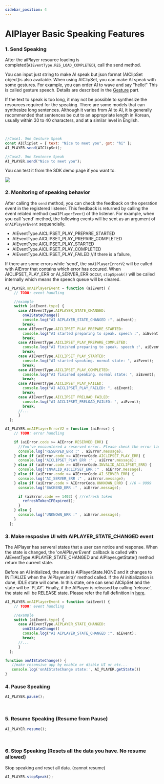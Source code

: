 ```yaml
---
sidebar_position: 4
---
```


# AIPlayer Basic Speaking Features

### 1. Send Speaking

After the aiPlayer resource loading is completed(`AIEventType.RES_LOAD_COMPLETED`), call the send method.

You can input just string to make AI speak but json format (AIClipSet object)is also available. When using AIClipSet, you can make AI speak with some gestures. For example, you can order AI to wave and say "hello!" This is called gesture speech. Details are described in the [Gesture](../aiplayer/advanced-features#2-gesture) part.

If the text to speak is too long, it may not be possible to synthesize the resources required for the speaking. There are some models that can synthesize long sentences. Although it varies from AI to AI, it is generally recommended that sentences be cut to an appropriate length in Korean, usually within 30 to 40 characters, and at a similar level in English.

<br/>

```javascript
//Case1. One Gesture Speak
const AIClipSet = { text: "Nice to meet you", gst: "hi" };
AI_PLAYER.send(AIClipSet);

//Case2. One Sentence Speak
AI_PLAYER.send("Nice to meet you");
```

You can test it from the SDK demo page if you want to.

<img src="/img/aihuman/web/sdk_demo_03_r1.png" />

<br/>

### 2. Monitoring of speaking behavior
After calling the `send` method, you can check the feedback on the operation event in the registered listener. This feedback is returned by calling the event related method (`onAIPlayerEvent`) of the listener. For example, when you call 'send' method, the following events will be sent as an argument of `onAIPlayerEvent` sequencially.

- AIEventType.AICLIPSET_PLAY_PREPARE_STARTED
- AIEventType.AICLIPSET_PLAY_PREPARE_COMPLETED
- AIEventType.AICLIPSET_PLAY_STARTED
- AIEventType.AICLIPSET_PLAY_COMPLETED 
- AIEventType.AICLIPSET_PLAY_FAILED //if there is a failure,

If there are some errors while 'send', the `onAIPlayerErrorV2` will be called with AIError that contains which error has occured. When AICLIPSET_PLAY_ERR or AI_SERVER_ERR occur, `stopSpeak()` will be called internally which means the speech queue will be cleared.

```javascript
AI_PLAYER.onAIPlayerEvent = function (aiEvent) {
    // TODO: event handling 

    //example
    switch (aiEvent.type) {
      case AIEventType.AIPLAYER_STATE_CHANGED:
        onAIStateChange()
        console.log("AI AIPLAYER_STATE_CHANGED :", aiEvent);
        break;
      case AIEventType.AICLIPSET_PLAY_PREPARE_STARTED:
        console.log("AI started preparing to speak. speech :", aiEvent);
        break;
      case AIEventType.AICLIPSET_PLAY_PREPARE_COMPLETED:
        console.log("AI finished preparing to speak. speech :", aiEvent);
        break;
      case AIEventType.AICLIPSET_PLAY_STARTED:
        console.log("AI started speaking. normal state: ", aiEvent);
        break;
      case AIEventType.AICLIPSET_PLAY_COMPLETED:
        console.log("AI finished speaking. normal state: ", aiEvent);
        break;
      case AIEventType.AICLIPSET_PLAY_FAILED:
        console.log("AI AICLIPSET_PLAY_FAILED: ", aiEvent);
        break;
      case AIEventType.AICLIPSET_PRELOAD_FAILED:
        console.log("AI AICLIPSET_PRELOAD_FAILED: ", aiEvent);
        break;
      //...
      }
  };

AI_PLAYER.onAIPlayerErrorV2 = function (aiError) {
    // TODO: error handling

    if (aiError.code >= AIError.RESERVED_ERR) {
      //You've encountered a reserved error. Please check the error list!
      console.log("RESERVED_ERR :" , aiError.message);
    } else if (aiError.code >= AIErrorCode.AICLIPSET_PLAY_ERR) {
      console.log("AICLIPSET_PLAY_ERR :" , aiError.message);
    } else if (aiError.code >= AIErrorCode.INVALID_AICLIPSET_ERR) {
      console.log("INVALID_AICLIPSET_ERR :" , aiError.message);
    } else if (aiError.code >= AIErrorCode.AI_SERVER_ERR) {
      console.log("AI_SERVER_ERR :" , aiError.message);
    } else if (aiError.code > AIErrorCode.UNKNOWN_ERR) { //0 ~ 9999
      console.log("BACKEND_ERR :" , aiError.message);

      if (aiError.code == 1402) { //refresh token
        refreshTokenIFExpired();
      }
    } else {
      console.log("UNKNOWN_ERR :" , aiError.message);
    }
  };
```

### 3. Make resposive UI with AIPLAYER_STATE_CHANGED event

The AIPlayer has serveral states that a user can notice and response. When the state is changed, the 'onAIPlayerEvent' callback is called with AIEventType.AIPLAYER_STATE_CHANGED and AIPlayer.getState() method return the current state.

Before an AI initialized, the state is AIPlayerState.NONE and it changes to INITIALIZE when the 'AIPlayer.init()' method called. If the AI initialization is done, IDLE state will come. In this state, one can send AIClipSet and the state will be 'PLAY'. Finally, if the AIPlayer is released by calling 'release', the state will be RELEASE state. Please refer the full definition in [here](../apis/aiplayer-data#5-aiplayerstate).

```javascript
AI_PLAYER.onAIPlayerEvent = function (aiEvent) {
    // TODO: event handling 

    //example
    switch (aiEvent.type) {
      case AIEventType.AIPLAYER_STATE_CHANGED:
        onAIStateChange()
        console.log("AI AIPLAYER_STATE_CHANGED :", aiEvent);
        break;
      //...
      }
  };

function onAIStateChange() {
   //make resonsive app by enable or disble UI or etc...
   console.log('onAIStateChange state:', AI_PLAYER.getState())
} 
``` 

### 4. Pause Speaking

```javascript
AI_PLAYER.pause();
```

<br/>

### 5. Resume Speaking (Resume from Pause)

```javascript
AI_PLAYER.resume();
```

<br/>

### 6. Stop Speaking (Resets all the data you have. No resume allowed)

Stop speaking and reset all data. (cannot resume)

```javascript
AI_PLAYER.stopSpeak();
```

<br/>